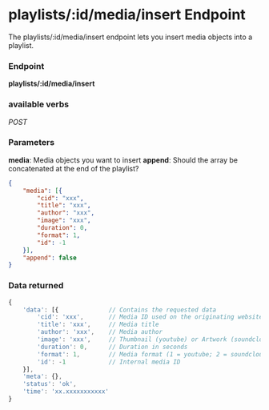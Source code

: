 # playlists/:id/media/insert Endpoint

The playlists/:id/media/insert endpoint lets you insert media objects into a playlist.

### Endpoint

**playlists/:id/media/insert**

### available verbs

_POST_

### Parameters

**media**: Media objects you want to insert
**append**: Should the array be concatenated at the end of the playlist?

```json
{
    "media": [{
        "cid": "xxx",
        "title": "xxx",
        "author": "xxx",
        "image": "xxx",
        "duration": 0,
        "format": 1,
        "id": -1
    }],
    "append": false
}
```

### Data returned

```js
{
    'data': [{              // Contains the requested data
        'cid': 'xxx',       // Media ID used on the originating website
        'title': 'xxx',     // Media title
        'author': 'xxx',    // Media author
        'image': 'xxx',     // Thumbnail (youtube) or Artwork (soundcloud)
        'duration': 0,      // Duration in seconds
        'format': 1,        // Media format (1 = youtube; 2 = soundcloud)
        'id': -1            // Internal media ID
    }],
    'meta': {},
    'status': 'ok',
    'time': 'xx.xxxxxxxxxxx'
}
```